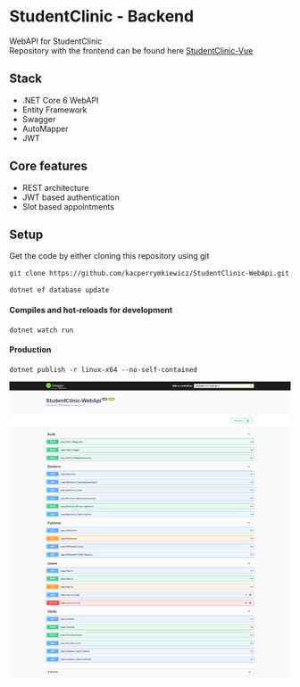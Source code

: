# StudentClinic - Backend
WebAPI for StudentClinic\
Repository with the frontend can be found here [StudentClinic-Vue](https://github.com/kacperrymkiewicz/StudentClinic-Vue)

## Stack
- .NET Core 6 WebAPI
- Entity Framework
- Swagger
- AutoMapper
- JWT

## Core features
- REST architecture
- JWT based authentication
- Slot based appointments

## Setup
Get the code by either cloning this repository using git

```
git clone https://github.com/kacperrymkiewicz/StudentClinic-WebApi.git
```

```
dotnet ef database update
```

#### Compiles and hot-reloads for development
```
dotnet watch run
```

#### Production
```
dotnet publish -r linux-x64 --no-self-contained
```

![SWAGGER IMG](/docs/screen-swagger.png)